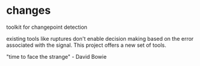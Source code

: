 # changes
toolkit for changepoint detection

existing tools like ruptures don't enable decision making based on
the error associated with the signal. This project offers a new set of tools.

"time to face the strange" - David Bowie